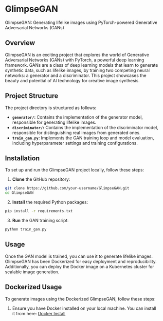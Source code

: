 # GlimpseGAN

GlimpseGAN: Generating lifelike images using PyTorch-powered Generative Adversarial Networks (GANs)

## Overview

GlimpseGAN is an exciting project that explores the world of Generative Adversarial Networks (GANs) with PyTorch, a powerful deep learning framework. GANs are a class of deep learning models that learn to generate synthetic data, such as lifelike images, by training two competing neural networks: a generator and a discriminator. This project showcases the beauty and potential of AI technology for creative image synthesis.

## Project Structure

The project directory is structured as follows:

- **`generator/`:** Contains the implementation of the generator model, responsible for generating lifelike images.
- **`discriminator/`:** Contains the implementation of the discriminator model, responsible for distinguishing real images from generated ones.
- **`train_gan.py`:** Implements the GAN training loop and model evaluation, including hyperparameter settings and training configurations.

## Installation

To set up and run the GlimpseGAN project locally, follow these steps:

1. **Clone** the GitHub repository:

```bash
git clone https://github.com/your-username/GlimpseGAN.git
cd GlimpseGAN
```

2. **Install** the required Python packages:
```bash
pip install -r requirements.txt
```

3. **Run** the GAN training script:
```bash
python train_gan.py
```

## Usage

Once the GAN model is trained, you can use it to generate lifelike images. GlimpseGAN has been Dockerized for easy deployment and reproducibility. Additionally, you can deploy the Docker image on a Kubernetes cluster for scalable image generation.

## Dockerized Usage

To generate images using the Dockerized GlimpseGAN, follow these steps:

1. Ensure you have Docker installed on your local machine. You can install it from here: [Docker Install](https://www.docker.com/products/docker-desktop/)

